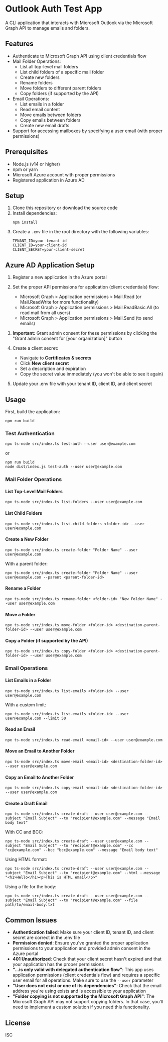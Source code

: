 # Outlook Auth Test App

A CLI application that interacts with Microsoft Outlook via the Microsoft Graph API to manage emails and folders.

## Features

- Authenticate to Microsoft Graph API using client credentials flow
- Mail Folder Operations:
  - List all top-level mail folders
  - List child folders of a specific mail folder
  - Create new folders
  - Rename folders
  - Move folders to different parent folders
  - Copy folders (if supported by the API)
- Email Operations:
  - List emails in a folder
  - Read email content
  - Move emails between folders
  - Copy emails between folders
  - Create new email drafts
- Support for accessing mailboxes by specifying a user email (with proper permissions)

## Prerequisites

- Node.js (v14 or higher)
- npm or yarn
- Microsoft Azure account with proper permissions
- Registered application in Azure AD

## Setup

1. Clone this repository or download the source code
2. Install dependencies:
   ```
   npm install
   ```
3. Create a `.env` file in the root directory with the following variables:
   ```
   TENANT_ID=your-tenant-id
   CLIENT_ID=your-client-id
   CLIENT_SECRET=your-client-secret
   ```

## Azure AD Application Setup

1. Register a new application in the Azure portal

2. Set the proper API permissions for application (client credentials) flow:
   - Microsoft Graph > Application permissions > Mail.Read (or Mail.ReadWrite for more functionality)
   - Microsoft Graph > Application permissions > Mail.ReadBasic.All (to read mail from all users)
   - Microsoft Graph > Application permissions > Mail.Send (to send emails)

3. **Important:** Grant admin consent for these permissions by clicking the "Grant admin consent for [your organization]" button

4. Create a client secret:
   - Navigate to **Certificates & secrets**
   - Click **New client secret**
   - Set a description and expiration
   - Copy the secret value immediately (you won't be able to see it again)

5. Update your .env file with your tenant ID, client ID, and client secret

## Usage

First, build the application:

```
npm run build
```

### Test Authentication

```
npx ts-node src/index.ts test-auth --user user@example.com
```
or
```
npm run build
node dist/index.js test-auth --user user@example.com
```

### Mail Folder Operations

#### List Top-Level Mail Folders

```
npx ts-node src/index.ts list-folders --user user@example.com
```

#### List Child Folders

```
npx ts-node src/index.ts list-child-folders <folder-id> --user user@example.com
```

#### Create a New Folder

```
npx ts-node src/index.ts create-folder "Folder Name" --user user@example.com
```

With a parent folder:
```
npx ts-node src/index.ts create-folder "Folder Name" --user user@example.com --parent <parent-folder-id>
```

#### Rename a Folder

```
npx ts-node src/index.ts rename-folder <folder-id> "New Folder Name" --user user@example.com
```

#### Move a Folder

```
npx ts-node src/index.ts move-folder <folder-id> <destination-parent-folder-id> --user user@example.com
```

#### Copy a Folder (if supported by the API)

```
npx ts-node src/index.ts copy-folder <folder-id> <destination-parent-folder-id> --user user@example.com
```

### Email Operations

#### List Emails in a Folder

```
npx ts-node src/index.ts list-emails <folder-id> --user user@example.com
```

With a custom limit:
```
npx ts-node src/index.ts list-emails <folder-id> --user user@example.com --limit 50
```

#### Read an Email

```
npx ts-node src/index.ts read-email <email-id> --user user@example.com
```

#### Move an Email to Another Folder

```
npx ts-node src/index.ts move-email <email-id> <destination-folder-id> --user user@example.com
```

#### Copy an Email to Another Folder

```
npx ts-node src/index.ts copy-email <email-id> <destination-folder-id> --user user@example.com
```

#### Create a Draft Email

```
npx ts-node src/index.ts create-draft --user user@example.com --subject "Email Subject" --to "recipient@example.com" --message "Email body text"
```

With CC and BCC:
```
npx ts-node src/index.ts create-draft --user user@example.com --subject "Email Subject" --to "recipient@example.com" --cc "cc@example.com" --bcc "bcc@example.com" --message "Email body text"
```

Using HTML format:
```
npx ts-node src/index.ts create-draft --user user@example.com --subject "Email Subject" --to "recipient@example.com" --html --message "<h1>Hello</h1><p>This is HTML email</p>"
```

Using a file for the body:
```
npx ts-node src/index.ts create-draft --user user@example.com --subject "Email Subject" --to "recipient@example.com" --file path/to/email-body.txt
```

## Common Issues

- **Authentication failed**: Make sure your client ID, tenant ID, and client secret are correct in the .env file
- **Permission denied**: Ensure you've granted the proper application permissions to your application and provided admin consent in the Azure portal
- **401 Unauthorized**: Check that your client secret hasn't expired and that your application has the proper permissions
- **"...is only valid with delegated authentication flow"**: This app uses application permissions (client credentials flow) and requires a specific user email for all operations. Make sure to use the `--user` parameter
- **"User does not exist or one of its dependencies"**: Check that the email address you're using exists and is accessible to your application
- **"Folder copying is not supported by the Microsoft Graph API"**: The Microsoft Graph API may not support copying folders. In that case, you'll need to implement a custom solution if you need this functionality.

## License

ISC

